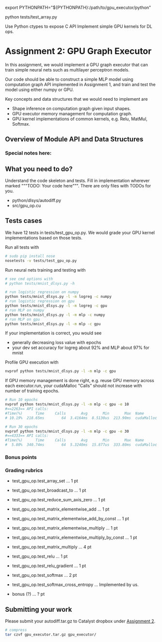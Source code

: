 export PYTHONPATH="${PYTHONPATH}:/path/to/gpu_executor/python"

python tests/test_array.py

Use Python ctypes to expose C API
Implement simple GPU kernels for DL ops.

# Assignment 2: GPU Graph Executor

In this assignment, we would implement a GPU graph executor that can train simple neural nets such as multilayer perceptron models.

Our code should be able to construct a simple MLP model using computation graph API implemented in Assignment 1, and train and test the model using either numpy or GPU.

Key concepts and data structures that we would need to implement are
- Shape inference on computation graph given input shapes.
- GPU executor memory management for computation graph.
- GPU kernel implementations of common kernels, e.g. Relu, MatMul, Softmax.

## Overview of Module API and Data Structures

### Special notes here:

## What you need to do?
Understand the code skeleton and tests. Fill in implementation wherever marked """TODO: Your code here""".
There are only files with TODOs for you.
- python/dlsys/autodiff.py
- src/gpu_op.cu

## Tests cases
We have 12 tests in tests/test_gpu_op.py. We would grade your GPU kernel implementations based on those tests.

Run all tests with
```bash
# sudo pip install nose
nosetests -v tests/test_gpu_op.py
```

Run neural nets training and testing with
```bash
# see cmd options with 
# python tests/mnist_dlsys.py -h

# run logistic regression on numpy
python tests/mnist_dlsys.py -l -m logreg -c numpy
# run logistic regression on gpu
python tests/mnist_dlsys.py -l -m logreg -c gpu
# run MLP on numpy
python tests/mnist_dlsys.py -l -m mlp -c numpy
# run MLP on gpu
python tests/mnist_dlsys.py -l -m mlp -c gpu

```

If your implementation is correct, you would see
- generally decreasing loss value with epochs
- your dev set accuracy for logreg about 92% and MLP about 97% for mnist

Profile GPU execution with
```bash
nvprof python tests/mnist_dlsys.py -l -m mlp -c gpu
```

If GPU memory management is done right, e.g. reuse GPU memory across each executor.run, your cudaMalloc "Calls" should not increase with number of training epochs.
```bash
# Run 10 epochs
nvprof python tests/mnist_dlsys.py -l -m mlp -c gpu -e 10
#==2263== API calls:
#Time(%)      Time     Calls       Avg       Min       Max  Name
# 10.19%  218.65ms        64  3.4164ms  8.5130us  213.90ms  cudaMalloc

# Run 30 epochs
nvprof python tests/mnist_dlsys.py -l -m mlp -c gpu -e 30
#==4333== API calls:
#Time(%)      Time     Calls       Avg       Min       Max  Name
#  5.80%  340.74ms        64  5.3240ms  15.877us  333.80ms  cudaMalloc
```


### Bonus points

### Grading rubrics
- test_gpu_op.test_array_set ... 1 pt
- test_gpu_op.test_broadcast_to ... 1 pt
- test_gpu_op.test_reduce_sum_axis_zero ... 1 pt
- test_gpu_op.test_matrix_elementwise_add ... 1 pt
- test_gpu_op.test_matrix_elementwise_add_by_const ... 1 pt
- test_gpu_op.test_matrix_elementwise_multiply ... 1 pt
- test_gpu_op.test_matrix_elementwise_multiply_by_const ... 1 pt
- test_gpu_op.test_matrix_multiply ... 4 pt
- test_gpu_op.test_relu ... 1 pt
- test_gpu_op.test_relu_gradient ... 1 pt
- test_gpu_op.test_softmax ... 2 pt
- test_gpu_op.test_softmax_cross_entropy ... Implemented by us.

- bonus (?) ... ? pt

## Submitting your work

Please submit your autodiff.tar.gz to Catalyst dropbox under [Assignment 2](https://catalyst.uw.edu/collectit/assignment/arvindk/40126/159878).
```bash
# compress
tar czvf gpu_executor.tar.gz gpu_executor/
```
